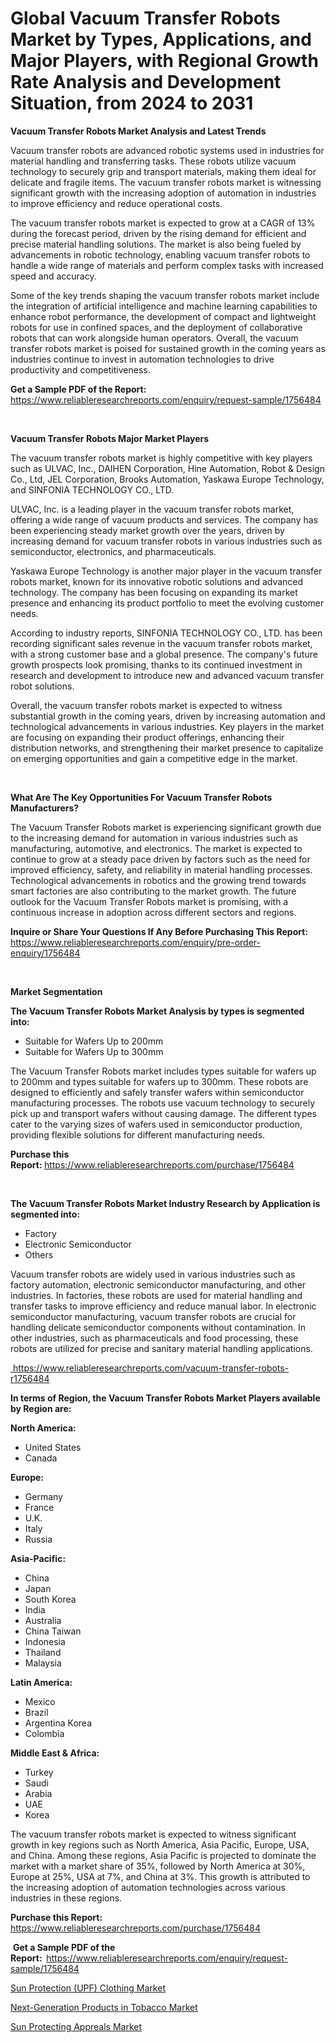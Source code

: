 <p><h1>Global Vacuum Transfer Robots Market by Types, Applications, and Major Players, with Regional Growth Rate Analysis and Development Situation, from 2024 to 2031</h1></p><p><strong>Vacuum Transfer Robots Market Analysis and Latest Trends</strong></p>
<p><p>Vacuum transfer robots are advanced robotic systems used in industries for material handling and transferring tasks. These robots utilize vacuum technology to securely grip and transport materials, making them ideal for delicate and fragile items. The vacuum transfer robots market is witnessing significant growth with the increasing adoption of automation in industries to improve efficiency and reduce operational costs.</p><p>The vacuum transfer robots market is expected to grow at a CAGR of 13% during the forecast period, driven by the rising demand for efficient and precise material handling solutions. The market is also being fueled by advancements in robotic technology, enabling vacuum transfer robots to handle a wide range of materials and perform complex tasks with increased speed and accuracy.</p><p>Some of the key trends shaping the vacuum transfer robots market include the integration of artificial intelligence and machine learning capabilities to enhance robot performance, the development of compact and lightweight robots for use in confined spaces, and the deployment of collaborative robots that can work alongside human operators. Overall, the vacuum transfer robots market is poised for sustained growth in the coming years as industries continue to invest in automation technologies to drive productivity and competitiveness.</p></p>
<p><strong>Get a Sample PDF of the Report:&nbsp;</strong> <a href="https://www.reliableresearchreports.com/enquiry/request-sample/1756484">https://www.reliableresearchreports.com/enquiry/request-sample/1756484</a></p>
<p>&nbsp;</p>
<p><strong>Vacuum Transfer Robots Major Market Players</strong></p>
<p><p>The vacuum transfer robots market is highly competitive with key players such as ULVAC, Inc., DAIHEN Corporation, Hine Automation, Robot & Design Co., Ltd, JEL Corporation, Brooks Automation, Yaskawa Europe Technology, and SINFONIA TECHNOLOGY CO., LTD.</p><p>ULVAC, Inc. is a leading player in the vacuum transfer robots market, offering a wide range of vacuum products and services. The company has been experiencing steady market growth over the years, driven by increasing demand for vacuum transfer robots in various industries such as semiconductor, electronics, and pharmaceuticals.</p><p>Yaskawa Europe Technology is another major player in the vacuum transfer robots market, known for its innovative robotic solutions and advanced technology. The company has been focusing on expanding its market presence and enhancing its product portfolio to meet the evolving customer needs.</p><p>According to industry reports, SINFONIA TECHNOLOGY CO., LTD. has been recording significant sales revenue in the vacuum transfer robots market, with a strong customer base and a global presence. The company's future growth prospects look promising, thanks to its continued investment in research and development to introduce new and advanced vacuum transfer robot solutions.</p><p>Overall, the vacuum transfer robots market is expected to witness substantial growth in the coming years, driven by increasing automation and technological advancements in various industries. Key players in the market are focusing on expanding their product offerings, enhancing their distribution networks, and strengthening their market presence to capitalize on emerging opportunities and gain a competitive edge in the market.</p></p>
<p>&nbsp;</p>
<p><strong>What Are The Key Opportunities For Vacuum Transfer Robots Manufacturers?</strong></p>
<p><p>The Vacuum Transfer Robots market is experiencing significant growth due to the increasing demand for automation in various industries such as manufacturing, automotive, and electronics. The market is expected to continue to grow at a steady pace driven by factors such as the need for improved efficiency, safety, and reliability in material handling processes. Technological advancements in robotics and the growing trend towards smart factories are also contributing to the market growth. The future outlook for the Vacuum Transfer Robots market is promising, with a continuous increase in adoption across different sectors and regions.</p></p>
<p><strong>Inquire or Share Your Questions If Any Before Purchasing This Report:</strong> <a href="https://www.reliableresearchreports.com/enquiry/pre-order-enquiry/1756484">https://www.reliableresearchreports.com/enquiry/pre-order-enquiry/1756484</a></p>
<p>&nbsp;</p>
<p><strong>Market Segmentation</strong></p>
<p><strong>The Vacuum Transfer Robots Market Analysis by types is segmented into:</strong></p>
<p><ul><li>Suitable for Wafers Up to 200mm</li><li>Suitable for Wafers Up to 300mm</li></ul></p>
<p><p>The Vacuum Transfer Robots market includes types suitable for wafers up to 200mm and types suitable for wafers up to 300mm. These robots are designed to efficiently and safely transfer wafers within semiconductor manufacturing processes. The robots use vacuum technology to securely pick up and transport wafers without causing damage. The different types cater to the varying sizes of wafers used in semiconductor production, providing flexible solutions for different manufacturing needs.</p></p>
<p><strong>Purchase this Report:&nbsp;</strong><a href="https://www.reliableresearchreports.com/purchase/1756484">https://www.reliableresearchreports.com/purchase/1756484</a></p>
<p>&nbsp;</p>
<p><strong>The Vacuum Transfer Robots Market Industry Research by Application is segmented into:</strong></p>
<p><ul><li>Factory</li><li>Electronic Semiconductor</li><li>Others</li></ul></p>
<p><p>Vacuum transfer robots are widely used in various industries such as factory automation, electronic semiconductor manufacturing, and other industries. In factories, these robots are used for material handling and transfer tasks to improve efficiency and reduce manual labor. In electronic semiconductor manufacturing, vacuum transfer robots are crucial for handling delicate semiconductor components without contamination. In other industries, such as pharmaceuticals and food processing, these robots are utilized for precise and sanitary material handling applications.</p></p>
<p><a href="https://www.reliableresearchreports.com/vacuum-transfer-robots-r1756484">&nbsp;https://www.reliableresearchreports.com/vacuum-transfer-robots-r1756484</a></p>
<p><strong>In terms of Region, the Vacuum Transfer Robots Market Players available by Region are:</strong></p>
<p>
    <p> <strong> North America: </strong>
        <ul>
            <li>United States</li>
            <li>Canada</li>
        </ul>
        </p> 
    <p> <strong> Europe: </strong>
        <ul>
            <li>Germany</li>
            <li>France</li>
            <li>U.K.</li>
            <li>Italy</li>
            <li>Russia</li>
        </ul>
        </p> 
    <p> <strong> Asia-Pacific: </strong>
        <ul>
            <li>China</li>
            <li>Japan</li>
            <li>South Korea</li>
            <li>India</li>
            <li>Australia</li>
            <li>China Taiwan</li>
            <li>Indonesia</li>
            <li>Thailand</li>
            <li>Malaysia</li>
        </ul>
        </p> 
    <p> <strong> Latin America: </strong>
        <ul>
            <li>Mexico</li>
            <li>Brazil</li>
            <li>Argentina Korea</li>
            <li>Colombia</li>
        </ul>
        </p> 
    <p> <strong> Middle East & Africa: </strong>
        <ul>
            <li>Turkey</li>
            <li>Saudi</li>
            <li>Arabia</li>
            <li>UAE</li>
            <li>Korea</li>
        </ul>
    </p>
    </p>
<p><p>The vacuum transfer robots market is expected to witness significant growth in key regions such as North America, Asia Pacific, Europe, USA, and China. Among these regions, Asia Pacific is projected to dominate the market with a market share of 35%, followed by North America at 30%, Europe at 25%, USA at 7%, and China at 3%. This growth is attributed to the increasing adoption of automation technologies across various industries in these regions.</p></p>
<p><strong>Purchase this Report: </strong><a href="https://www.reliableresearchreports.com/purchase/1756484">https://www.reliableresearchreports.com/purchase/1756484</a></p>
<p>&nbsp;<strong>Get a Sample PDF of the Report:&nbsp;&nbsp;</strong><a href="https://www.reliableresearchreports.com/enquiry/request-sample/1756484">https://www.reliableresearchreports.com/enquiry/request-sample/1756484</a></p>
<p><strong></strong></p>
<p><p><a href="https://github.com/ajohirul8010/Market-Research-Report-List-1/blob/main/sun-protection-upf-clothing-market.md">Sun Protection (UPF) Clothing Market</a></p><p><a href="https://github.com/riwar777/Market-Research-Report-List-1/blob/main/next-generation-products-in-tobacco-market.md">Next-Generation Products in Tobacco Market</a></p><p><a href="https://github.com/jahid123ahm/Market-Research-Report-List-1/blob/main/sun-protecting-appreals-market.md">Sun Protecting Appreals Market</a></p></p>
